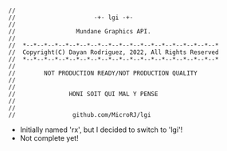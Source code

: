 ```
//
//                      -+- lgi -+-
//
//                 Mundane Graphics API.
//
//  *--*--*--*--*--*--*--*--*--*--*--*--*--*--*--*--*--*--*
//  Copyright(C) Dayan Rodriguez, 2022, All Rights Reserved
//  *--*--*--*--*--*--*--*--*--*--*--*--*--*--*--*--*--*--*
//
//        NOT PRODUCTION READY/NOT PRODUCTION QUALITY
//
//
//               HONI SOIT QUI MAL Y PENSE
//
//
//                github.com/MicroRJ/lgi
```

- Initially named 'rx', but I decided to switch to 'lgi'!
- Not complete yet!